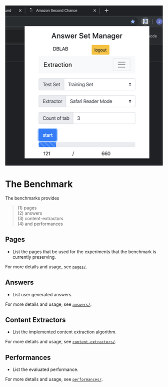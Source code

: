 
![1](./screenshots/screenshot_1.png)

# The Benchmark

The benchmarks provides 

> (1) pages  
> (2) answers  
> (3) content-extractors   
> (4) and performances

## Pages
+ List the pages that be used for the experiments that the benchmark is currently preserving.

For more details and usage, see [`pages/`](pages).

## Answers
+ List user generated answers.

For more details and usage, see [`answers/`](answers).

## Content Extractors
+ List the implemented content extraction algorithm.

For more details and usage, see [`content-extractors/`](content-extractors).

## Performances
+ List the evaluated performance.

For more details and usage, see [`performances/`](performances).